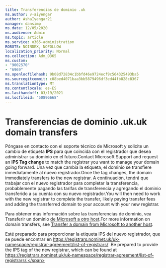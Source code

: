 ```yaml
---
title: Transferencias de dominio .uk
ms.author: v-aiyengar
author: AshaIyengar21
manager: dansimp
ms.date: 12/05/2020
ms.audience: Admin
ms.topic: article
ms.service: o365-administration
ROBOTS: NOINDEX, NOFOLLOW
localization_priority: Normal
ms.collection: Adm_O365
ms.custom:
- "9002570"
- "6969"
ms.openlocfilehash: 9b08d72834c1bbfd46e9724ecf9c564325493ba5
ms.sourcegitcommit: c08bed4071baa3bb5879496df3ed44fb828c8367
ms.translationtype: MT
ms.contentlocale: es-ES
ms.lasthandoff: 03/19/2021
ms.locfileid: "50896668"
---
```

# <a name="uk-domain-transfers"></a><span data-ttu-id="86ef4-102">Transferencias de dominio .uk</span><span class="sxs-lookup"><span data-stu-id="86ef4-102">.uk domain transfers</span></span>

<span data-ttu-id="86ef4-103">Póngase en contacto con el soporte técnico de Microsoft y solicite un cambio de etiqueta **IPS** para que coincida con el registrador que desea administrar su dominio en el futuro.</span><span class="sxs-lookup"><span data-stu-id="86ef4-103">Contact Microsoft Support and request an **IPS Tag change** to match the registrar you want to manage your domain going forward.</span></span> <span data-ttu-id="86ef4-104">Una vez que cambia la etiqueta, el dominio se transfiere inmediatamente al nuevo registrador.</span><span class="sxs-lookup"><span data-stu-id="86ef4-104">Once the tag changes, the domain immediately transfers to the new registrar.</span></span> <span data-ttu-id="86ef4-105">A continuación, tendrá que trabajar con el nuevo registrador para completar la transferencia, probablemente pagando las tarifas de transferencia y agregando el dominio transferido a su cuenta con su nuevo registrador.</span><span class="sxs-lookup"><span data-stu-id="86ef4-105">You will then need to work with the new registrar to complete the transfer, likely paying transfer fees and adding the transferred domain to your account with your new registrar.</span></span>

<span data-ttu-id="86ef4-106">Para obtener más información sobre las transferencias de dominio, vea Transferir un dominio [de Microsoft a otro host](https://docs.microsoft.com/microsoft-365/admin/get-help-with-domains/transfer-a-domain-from-microsoft-to-another-host?view=o365-worldwide).</span><span class="sxs-lookup"><span data-stu-id="86ef4-106">For more information on domain transfers, see [Transfer a domain from Microsoft to another host](https://docs.microsoft.com/microsoft-365/admin/get-help-with-domains/transfer-a-domain-from-microsoft-to-another-host?view=o365-worldwide).</span></span>

<span data-ttu-id="86ef4-107">Esté preparado para proporcionar la etiqueta IPS del nuevo registrador, que se puede encontrar en https://registrars.nominet.uk/uk-namespace/registrar-agreement/list-of-registrars/ .</span><span class="sxs-lookup"><span data-stu-id="86ef4-107">Be prepared to provide the IPS tag of the new registrar, which can be found at https://registrars.nominet.uk/uk-namespace/registrar-agreement/list-of-registrars/.</span></span>
